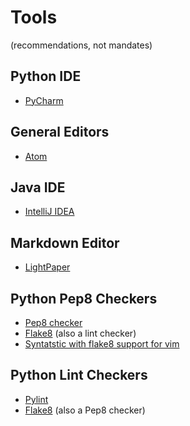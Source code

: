 Tools
====

(recommendations, not mandates)

Python IDE
---------------
* [PyCharm](https://www.jetbrains.com/pycharm/)

General Editors
---------------------
* [Atom](https://atom.io/)

Java IDE
------------
* [IntelliJ IDEA](https://www.jetbrains.com/idea/)

Markdown Editor
----------------------
* [LightPaper](http://www.ashokgelal.com/lightpaper-for-mac/)

Python Pep8 Checkers
------------------------------
* [Pep8 checker](https://pypi.python.org/pypi/pep8)
* [Flake8](https://pypi.python.org/pypi/flake8) (also a lint checker)
* [Syntatstic with flake8 support for vim](https://github.com/scrooloose/syntastic)

Python Lint Checkers
----------------------------
* [Pylint](http://www.pylint.org/)
* [Flake8](https://pypi.python.org/pypi/flake8) (also a Pep8 checker)
